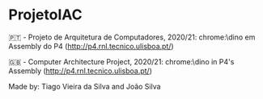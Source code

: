# ProjetoIAC

🇵🇹 - Projeto de Arquitetura de Computadores, 2020/21:
    chrome:\\dino em Assembly do P4 (http://p4.rnl.tecnico.ulisboa.pt/)

🇬🇧 - Computer Architecture Project, 2020/21:
    chrome:\\dino in P4's Assembly (http://p4.rnl.tecnico.ulisboa.pt/)


Made by: Tiago Vieira da Silva and João Silva
